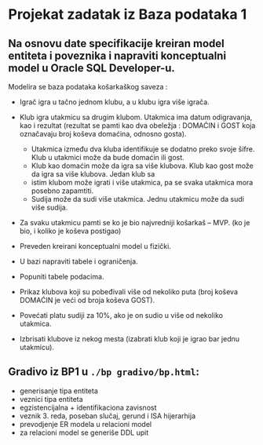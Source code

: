 # Projekat zadatak iz Baza podataka 1

## Na osnovu date specifikacije kreiran model entiteta i poveznika i napraviti konceptualni model u Oracle SQL Developer-u. 
Modelira se baza podataka košarkaškog saveza :
- Igrač igra u tačno jednom klubu, a u klubu igra više igrača.
- Klub igra utakmicu sa drugim klubom. Utakmica ima datum odigravanja, kao i rezultat (rezultat se pamti kao dva obeležja : DOMAĆIN i GOST koja označavaju broj koševa domaćina, odnosno gosta). 
    - Utakmica između dva kluba identifikuje se dodatno preko svoje šifre. Klub u utakmici može da bude domaćin ili gost.
    - Klub kao domaćin može da igra sa više klubova. Klub kao gost može da igra sa više klubova. Jedan klub sa
    - istim klubom može igrati i više utakmica, pa se svaka utakmica mora posebno zapamtiti.
    - Sudija može da sudi više utakmica. Jednu utakmicu može da sudi više sudija.
- Za svaku utakmicu pamti se ko je bio najvredniji košarkaš – MVP. (ko je bio, i koliko je koševa postigao)
- Preveden kreirani konceptualni model u fizički.
- U bazi napraviti tabele i ograničenja.
- Popuniti tabele podacima.

- Prikaz klubova koji su pobeđivali više od nekoliko puta (broj koševa DOMAĆIN je veći od broja koševa GOST).
- Povećati platu sudiji za 10%, ako je on sudio u više od nekoliko utakmica. 
- Izbrisati klubove iz nekog mesta (izabrati klub koji je igrao bar jednu utakmicu). 

## Gradivo iz BP1 u `./bp gradivo/bp.html`:
- generisanje tipa entiteta
- veznici tipa entiteta
- egzistencijalna + identifikaciona zavisnost
- veznik 3. reda, poseban slučaj, gerund i ISA hijerarhija
- prevodjenje ER modela u relacioni model
- za relacioni model se generiše DDL upit
